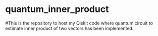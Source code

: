 # quantum_inner_product
#This is the repository to host my Qiskit code where quantum circuit to estimate inner product of two vectors has been implemented.
